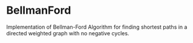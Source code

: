 # BellmanFord
 Implementation of Bellman-Ford Algorithm for finding shortest paths in a directed weighted graph with no negative cycles.
